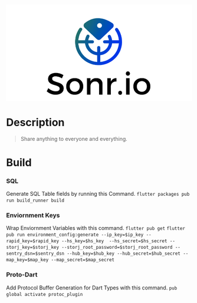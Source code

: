 <div align="center">
    <img src=".meta/header.png" alt="Sonr-App-Header"/>
  <br>
</div>

# Description
> Share anything to everyone and everything.

# Build
### SQL
Generate SQL Table fields by running this Command.
`flutter packages pub run build_runner build`

### Enviornment Keys
Wrap Enviornment Variables with this command.
`flutter pub get`
`flutter pub run environment_config:generate --ip_key=$ip_key --rapid_key=$rapid_key --hs_key=$hs_key  --hs_secret=$hs_secret --storj_key=$storj_key --storj_root_password=$storj_root_password --sentry_dsn=$sentry_dsn --hub_key=$hub_key --hub_secret=$hub_secret --map_key=$map_key --map_secret=$map_secret`

### Proto-Dart
Add Protocol Buffer Generation for Dart Types with this command.
`pub global activate protoc_plugin`
